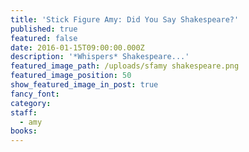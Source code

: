 ```yaml
---
title: 'Stick Figure Amy: Did You Say Shakespeare?'
published: true
featured: false
date: 2016-01-15T09:00:00.000Z
description: '*Whispers* Shakespeare...'
featured_image_path: /uploads/sfamy shakespeare.png
featured_image_position: 50
show_featured_image_in_post: true
fancy_font:
category:
staff:
  - amy
books:
---
```



